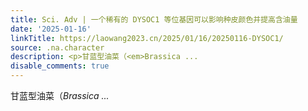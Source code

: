 ```yaml
---
title: Sci. Adv | 一个稀有的 DYSOC1 等位基因可以影响种皮颜色并提高含油量
date: '2025-01-16'
linkTitle: https://laowang2023.cn/2025/01/16/20250116-DYSOC1/
source: .na.character
description: <p>甘蓝型油菜（<em>Brassica ...
disable_comments: true
---
```

<p>甘蓝型油菜（<em>Brassica ...